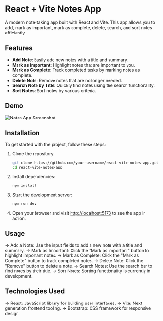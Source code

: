 # React + Vite Notes App

A modern note-taking app built with React and Vite. This app allows you to add, mark as important, mark as complete, delete, search, and sort notes efficiently.

## Features

- **Add Note**: Easily add new notes with a title and summary.
- **Mark as Important**: Highlight notes that are important to you.
- **Mark as Complete**: Track completed tasks by marking notes as complete.
- **Delete Note**: Remove notes that are no longer needed.
- **Search Note by Title**: Quickly find notes using the search functionality.
- **Sort Notes**: Sort notes by various criteria.

## Demo
![Notes App Screenshot](ReactNotes/Images/Screenshot%202024-08-01%20033449.png)

## Installation

To get started with the project, follow these steps:

1. Clone the repository:
   ```bash
   git clone https://github.com/your-username/react-vite-notes-app.git
   cd react-vite-notes-app
2. Install dependencies:
   ```bash
   npm install
3. Start the development server:
   ```bash
   npm run dev
4. Open your browser and visit [http://localhost:5173](http://localhost:5173) to see the app in action.

## Usage
-> Add a Note: Use the input fields to add a new note with a title and summary.
-> Mark as Important: Click the "Mark as Important" button to highlight important 
   notes.
-> Mark as Complete: Click the "Mark as Complete" button to track completed notes.
-> Delete Note: Click the "Remove" button to delete a note.
-> Search Notes: Use the search bar to find notes by their title.
-> Sort Notes: Sorting functionality is currently in development.

## Technologies Used
-> React: JavaScript library for building user interfaces.
-> Vite: Next generation frontend tooling.
-> Bootstrap: CSS framework for responsive design.
